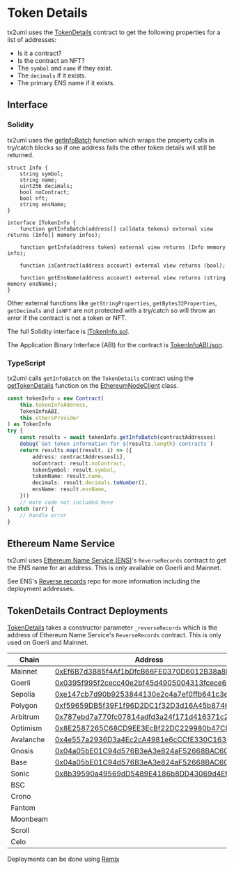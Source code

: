 # Token Details

tx2uml uses the [TokenDetails](./TokenInfo.sol) contract to get the following properties for a list of addresses:

-   Is it a contract?
-   Is the contract an NFT?
-   The `symbol` and `name` if they exist.
-   The `decimals` if it exists.
-   The primary ENS name if it exists.

## Interface

### Solidity

tx2uml uses the [getInfoBatch](./TokenInfo.sol#L54) function which wraps the property calls in try/catch blocks so if one address fails the other token details will still be returned.

```Solidity
struct Info {
    string symbol;
    string name;
    uint256 decimals;
    bool noContract;
    bool nft;
    string ensName;
}

interface ITokenInfo {
    function getInfoBatch(address[] calldata tokens) external view returns (Info[] memory infos);

    function getInfo(address token) external view returns (Info memory info);

    function isContract(address account) external view returns (bool);

    function getEnsName(address account) external view returns (string memory ensName);
}
```

Other external functions like `getStringProperties`, `getBytes32Properties`, `getDecimals` and `isNFT` are not protected with a try/catch so will throw an error if the contract is not a token or NFT.

The full Solidity interface is [ITokenInfo.sol](./ITokenInfo.sol).

The Application Binary Interface (ABI) for the contract is [TokenInfoABI.json](./TokenInfoABI.json).

### TypeScript

tx2uml calls `getInfoBatch` on the `TokenDetails` contract using the [getTokenDetails](../ts/clients/EthereumNodeClient.ts#134) function on the [EthereumNodeClient](../ts/clients/EthereumNodeClient.ts) class.

```ts
const tokenInfo = new Contract(
    this.tokenInfoAddress,
    TokenInfoABI,
    this.ethersProvider
) as TokenInfo
try {
    const results = await tokenInfo.getInfoBatch(contractAddresses)
    debug(`Got token information for ${results.length} contracts`)
    return results.map((result, i) => ({
        address: contractAddresses[i],
        noContract: result.noContract,
        tokenSymbol: result.symbol,
        tokenName: result.name,
        decimals: result.decimals.toNumber(),
        ensName: result.ensName,
    }))
    // more code not included here
} catch (err) {
    // handle error
}
```

## Ethereum Name Service

tx2uml uses [Ethereum Name Service (ENS)](https://ens.domains/)'s `ReverseRecords` contract to get the ENS name for an address. This is only available on Goerli and Mainnet.

See ENS's [Reverse records](https://github.com/ensdomains/reverse-records/#deployed-contract-address) repo for more information including the deployment addresses.

## TokenDetails Contract Deployments

[TokenDetails](./TokenInfo.sol) takes a constructor parameter `_reverseRecords` which is the address of Ethereum Name Service's `ReverseRecords` contract. This is only used on Goerli and Mainnet.

| Chain     | Address                                                                                                                               | \_reverseRecords                                                                                                             |
| --------- | ------------------------------------------------------------------------------------------------------------------------------------- | ---------------------------------------------------------------------------------------------------------------------------- |
| Mainnet   | [0xEf6B7d3885f4Af1bDfcB66FE0370D6012B38a8Db](https://etherscan.io/address/0xEf6B7d3885f4Af1bDfcB66FE0370D6012B38a8Db#code)            | [0x3671aE578E63FdF66ad4F3E12CC0c0d71Ac7510C](https://etherscan.io/address/0x3671aE578E63FdF66ad4F3E12CC0c0d71Ac7510C)        |
| Goerli    | [0x0395f995f2cecc40e2bf45d4905004313fcece6e](https://goerli.etherscan.io/address/0x0395f995f2cecc40e2bf45d4905004313fcece6e#code)     | [0x333Fc8f550043f239a2CF79aEd5e9cF4A20Eb41e](https://goerli.etherscan.io/address/0x333Fc8f550043f239a2CF79aEd5e9cF4A20Eb41e) |
| Sepolia   | [0xe147cb7d90b9253844130e2c4a7ef0ffb641c3ea](https://sepolia.etherscan.io/address/0xe147cb7d90b9253844130e2c4a7ef0ffb641c3ea#code)    | 0x0000000000000000000000000000000000000000                                                                                   |
| Polygon   | [0xf59659DB5f39F1f96D2DC1f32D3d16A45b8746Fa](https://polygonscan.com/address/0xf59659DB5f39F1f96D2DC1f32D3d16A45b8746Fa#code)         | 0x0000000000000000000000000000000000000000                                                                                   |
| Arbitrum  | [0x787ebd7a770fc07814adfd3a24f171d416371c2b](https://arbiscan.io/address/0x787ebd7a770fc07814adfd3a24f171d416371c2b#code)             | 0x0000000000000000000000000000000000000000                                                                                   |
| Optimism  | [0x8E2587265C68CD9EE3EcBf22DC229980b47CB960](https://optimistic.etherscan.io/address/0x8E2587265C68CD9EE3EcBf22DC229980b47CB960#code) | 0x0000000000000000000000000000000000000000                                                                                   |
| Avalanche | [0x4e557a2936D3a4Ec2cA4981e6cCCfE330C1634DF](https://snowtrace.io/address/0x4e557a2936D3a4Ec2cA4981e6cCCfE330C1634DF#code)            | 0x0000000000000000000000000000000000000000                                                                                   |
| Gnosis    | [0x04a05bE01C94d576B3eA3e824aF52668BAC606c0](https://gnosisscan.io/address/0x04a05be01c94d576b3ea3e824af52668bac606c0#code)           | 0x0000000000000000000000000000000000000000                                                                                   |
| Base      | [0x04a05bE01C94d576B3eA3e824aF52668BAC606c0](https://basescan.org/address/0x04a05bE01C94d576B3eA3e824aF52668BAC606c0)                 | 0x0000000000000000000000000000000000000000                                                                                   |
| Sonic     | [0x8b39590a49569dD5489E4186b8DD43069d4Ef0cC](https://sonicscan.org/address/0x8b39590a49569dD5489E4186b8DD43069d4Ef0cC#code)           | 0x0000000000000000000000000000000000000000                                                                                   |
| BSC       |                                                                                                                                       | 0x0000000000000000000000000000000000000000                                                                                   |
| Crono     |                                                                                                                                       | 0x0000000000000000000000000000000000000000                                                                                   |
| Fantom    |                                                                                                                                       | 0x0000000000000000000000000000000000000000                                                                                   |
| Moonbeam  |                                                                                                                                       | 0x0000000000000000000000000000000000000000                                                                                   |
| Scroll    |                                                                                                                                       | 0x0000000000000000000000000000000000000000                                                                                   |
| Celo      |                                                                                                                                       | 0x0000000000000000000000000000000000000000                                                                                   |

Deployments can be done using [Remix](https://remix.ethereum.org/)

